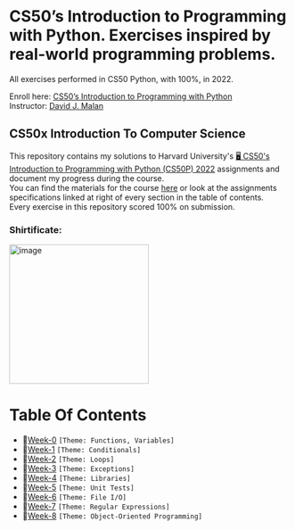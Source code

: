 # CS50’s Introduction to Programming with Python. Exercises inspired by real-world programming problems.

All exercises performed in CS50 Python, with 100%, in 2022.
 
Enroll here: [CS50’s Introduction to Programming with Python](https://cs50.harvard.edu/python/2022/)\
Instructor: [David J. Malan](https://cs.harvard.edu/malan/)

## CS50x Introduction To Computer Science
This repository contains my solutions to Harvard University's <a href='https://www.youtube.com/watch?v=OvKCESUCWII&list=PLhQjrBD2T3817j24-GogXmWqO5Q5vYy0V'>🖥️ CS50's Introduction to Programming with Python (CS50P) 2022</a> assignments and document my progress during the course. <br>
You can find the materials for the course <a href='https://cs50.harvard.edu/x/2021/'>here</a> or look at the assignments specifications linked at right of every section in the table of contents. <br>
Every exercise in this repository scored 100% on submission.
### Shirtificate:
<img width="250" alt="image" >

# Table Of Contents
- 📝[Week-0](week00/) ```[Theme: Functions, Variables]```
- 📝[Week-1](week01/) ```[Theme: Conditionals]```
- 📝[Week-2](week02/) ```[Theme: Loops]``` 
- 📝[Week-3](week03/) ```[Theme: Exceptions]``` 
- 📝[Week-4](week04/) ```[Theme: Libraries]``` 
- 📝[Week-5](week05/) ```[Theme: Unit Tests]``` 
- 📝[Week-6](week06/) ```[Theme: File I/O]```
- 📝[Week-7](week07/) ```[Theme: Regular Expressions]``` 
- 📝[Week-8](week08/) ```[Theme: Object-Oriented Programming]```

